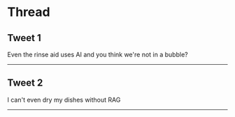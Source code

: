 # Thread

## Tweet 1

Even the rinse aid uses AI and you think we're not in a bubble?

---

## Tweet 2

I can't even dry my dishes without RAG

---

